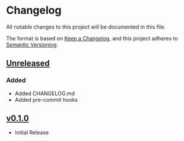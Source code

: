 # Changelog

All notable changes to this project will be documented in this file.

The format is based on [Keep a Changelog](https://keepachangelog.com/en/1.0.0/),
and this project adheres to [Semantic Versioning](https://semver.org/spec/v2.0.0.html).

## [Unreleased]

### Added

- Added CHANGELOG.md
- Added pre-commit hooks

## [v0.1.0]

- Initial Release

[unreleased]: https://github.com/meshcloud/terraform-gcp-meshplatform/compare/v0.1.0...HEAD
[v0.1.0]: https://github.com/meshcloud/terraform-gcp-meshplatform/releases/tag/v0.1.0
